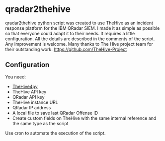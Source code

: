 # qradar2thehive
qradar2thehive python script was created to use TheHive as an incident response platform for the IBM QRadar SIEM.
I made it as simple as possible so that everyone could adapt it to their needs.
It requires a little configuration. All the details are described in the comments of the script.
Any improvement is welcome.
Many thanks to The Hive project team for their outstanding work: https://github.com/TheHive-Project
## Configuration
You need:
- [TheHive4py](https://thehive-project.org/#section_thehive4py)
- TheHive API key
- QRadar API key
- TheHive instance URL
- QRadar IP address
- A local file to save last QRadar Offense ID
- Create custom fields on TheHive with the same internal reference and the same type as the script

Use cron to automate the execution of the script.


